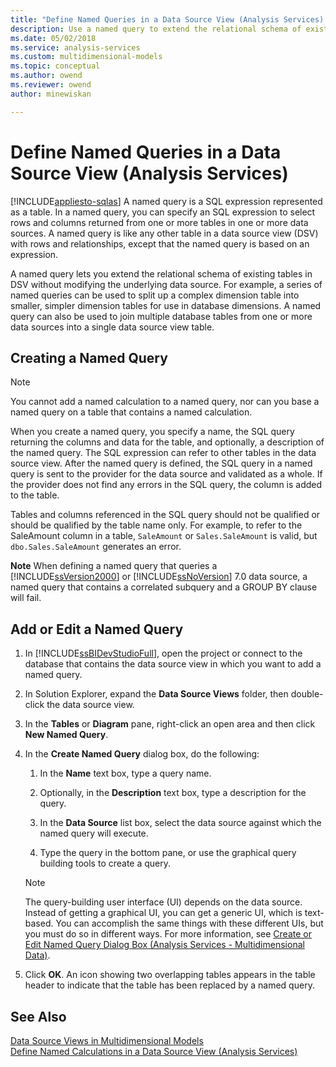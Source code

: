 ```yaml
---
title: "Define Named Queries in a Data Source View (Analysis Services) | Microsoft Docs"
description: Use a named query to extend the relational schema of existing tables in Data Source View without modifying the underlying data source.
ms.date: 05/02/2018
ms.service: analysis-services
ms.custom: multidimensional-models
ms.topic: conceptual
ms.author: owend
ms.reviewer: owend
author: minewiskan

---
```

# Define Named Queries in a Data Source View (Analysis Services)
[!INCLUDE[appliesto-sqlas](../includes/appliesto-sqlas.md)]
  A named query is a SQL expression represented as a table. In a named query, you can specify an SQL expression to select rows and columns returned from one or more tables in one or more data sources. A named query is like any other table in a data source view (DSV) with rows and relationships, except that the named query is based on an expression.  
  
 A named query lets you extend the relational schema of existing tables in DSV without modifying the underlying data source. For example, a series of named queries can be used to split up a complex dimension table into smaller, simpler dimension tables for use in database dimensions. A named query can also be used to join multiple database tables from one or more data sources into a single data source view table.  
  
## Creating a Named Query  
  
> [!NOTE]  
>  You cannot add a named calculation to a named query, nor can you base a named query on a table that contains a named calculation.  
  
 When you create a named query, you specify a name, the SQL query returning the columns and data for the table, and optionally, a description of the named query. The SQL expression can refer to other tables in the data source view. After the named query is defined, the SQL query in a named query is sent to the provider for the data source and validated as a whole. If the provider does not find any errors in the SQL query, the column is added to the table.  
  
 Tables and columns referenced in the SQL query should not be qualified or should be qualified by the table name only. For example, to refer to the SaleAmount column in a table, `SaleAmount` or `Sales.SaleAmount` is valid, but `dbo.Sales.SaleAmount` generates an error.  
  
 **Note** When defining a named query that queries a [!INCLUDE[ssVersion2000](../includes/ssversion2000-md.md)] or [!INCLUDE[ssNoVersion](../includes/ssnoversion-md.md)] 7.0 data source, a named query that contains a correlated subquery and a GROUP BY clause will fail.
  
## Add or Edit a Named Query  
  
1.  In [!INCLUDE[ssBIDevStudioFull](../includes/ssbidevstudiofull-md.md)], open the project or connect to the database that contains the data source view in which you want to add a named query.  
  
2.  In Solution Explorer, expand the **Data Source Views** folder, then double-click the data source view.  
  
3.  In the **Tables** or **Diagram** pane, right-click an open area and then click **New Named Query**.  
  
4.  In the **Create Named Query** dialog box, do the following:  
  
    1.  In the **Name** text box, type a query name.  
  
    2.  Optionally, in the **Description** text box, type a description for the query.  
  
    3.  In the **Data Source** list box, select the data source against which the named query will execute.  
  
    4.  Type the query in the bottom pane, or use the graphical query building tools to create a query.  
  
    > [!NOTE]  
    >  The query-building user interface (UI) depends on the data source. Instead of getting a graphical UI, you can get a generic UI, which is text-based. You can accomplish the same things with these different UIs, but you must do so in different ways. For more information, see [Create or Edit Named Query Dialog Box &#40;Analysis Services - Multidimensional Data&#41;](../analysis-services-overview.md?viewFallbackFrom=sql-server-ver15).  
  
5.  Click **OK**. An icon showing two overlapping tables appears in the table header to indicate that the table has been replaced by a named query.  
  
## See Also  
 [Data Source Views in Multidimensional Models](../../analysis-services/multidimensional-models/data-source-views-in-multidimensional-models.md)   
 [Define Named Calculations in a Data Source View &#40;Analysis Services&#41;](../../analysis-services/multidimensional-models/define-named-calculations-in-a-data-source-view-analysis-services.md)  
  
